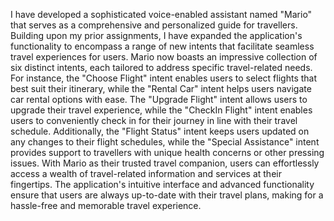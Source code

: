 I have developed a sophisticated voice-enabled assistant named "Mario" that serves as a comprehensive and personalized guide for travellers. Building upon my prior assignments, I have expanded the application's functionality to encompass a range of new intents that facilitate seamless travel experiences for users.
Mario now boasts an impressive collection of six distinct intents, each tailored to address specific travel-related needs. For instance, the "Choose Flight" intent enables users to select flights that best suit their itinerary, while the "Rental Car" intent helps users navigate car rental options with ease. The "Upgrade Flight" intent allows users to upgrade their travel experience, while the "CheckIn Flight" intent enables users to conveniently check in for their journey in line with their travel schedule. Additionally, the "Flight Status" intent keeps users updated on any changes to their flight schedules, while the "Special Assistance" intent provides support to travellers with unique health concerns or other pressing issues.
With Mario as their trusted travel companion, users can effortlessly access a wealth of travel-related information and services at their fingertips. The application's intuitive interface and advanced functionality ensure that users are always up-to-date with their travel plans, making for a hassle-free and memorable travel experience.

